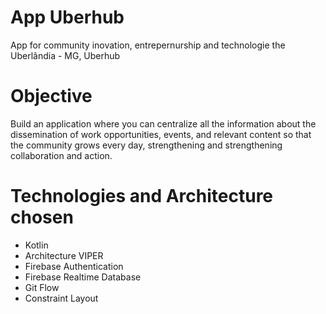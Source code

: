 # App Uberhub
App for community inovation, entrepernurship and technologie the Uberlândia - MG, Uberhub

# Objective
Build an application where you can centralize all the information about the dissemination of work opportunities, events, and relevant content so that the community grows every day, strengthening and strengthening collaboration and action.

# Technologies and Architecture chosen
- Kotlin
- Architecture VIPER
- Firebase Authentication
- Firebase Realtime Database
- Git Flow 
- Constraint Layout
